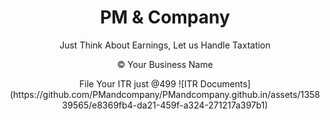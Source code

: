 <!DOCTYPE html>
<html lang="en">
<head>
  <meta charset="UTF-8">
  <meta="viewport" content="width=device-width, initial-scale=1.0">
  <link rel="stylesheet" href="css/style.css">
</head>
<body>
  <header>
    <h1>PM & Company</h1>
Just Think About Earnings, Let us Handle Taxtation
  <main>
    <!-- Add your website content here -->
  </main>
    <p>&copy; Your Business Name</p>
  File Your ITR just @499
![ITR Documents](https://github.com/PMandcompany/PMandcompany.github.in/assets/135839565/e8369fb4-da21-459f-a324-271217a397b1)
